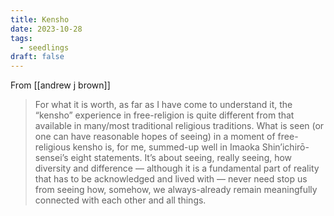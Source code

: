 ```yaml
---
title: Kensho
date: 2023-10-28
tags:
  - seedlings
draft: false
---
```

From [[andrew j brown]]
>For what it is worth, as far as I have come to understand it, the “kensho” experience in free-religion is quite different from that available in many/most traditional religious traditions. What is seen (or one can have reasonable hopes of seeing) in a moment of free-religious kensho is, for me, summed-up well in Imaoka Shin’ichirō-sensei’s eight statements. It’s about seeing, really seeing, how diversity and difference — although it is a fundamental part of reality that has to be acknowledged and lived with — never need stop us from seeing how, somehow, we always-already remain meaningfully connected with each other and all things.